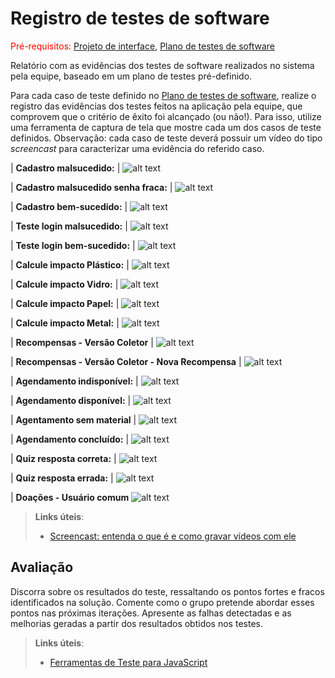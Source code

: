 # Registro de testes de software

<span style="color:red">Pré-requisitos: <a href="05-Projeto-interface.md"> Projeto de interface</a></span>, <a href="08-Plano-testes-software.md"> Plano de testes de software</a>

Relatório com as evidências dos testes de software realizados no sistema pela equipe, baseado em um plano de testes pré-definido.

Para cada caso de teste definido no <a href="08-Plano-testes-software.md"> Plano de testes de software</a>, realize o registro das evidências dos testes feitos na aplicação pela equipe, que comprovem que o critério de êxito foi alcançado (ou não!). Para isso, utilize uma ferramenta de captura de tela que mostre cada um dos casos de teste definidos. Observação: cada caso de teste deverá possuir um vídeo do tipo _screencast_ para caracterizar uma evidência do referido caso.

|  **Cadastro malsucedido:** |
 ![alt text](image-3.png)

| **Cadastro malsucedido senha fraca:** |
 ![alt text](image-4.png)

| **Cadastro bem-sucedido:** |
 ![alt text](image-5.png)

| **Teste login malsucedido:** |
 ![alt text](image-6.png)

| **Teste login bem-sucedido:** |
 ![alt text](image-7.png)

| **Calcule impacto Plástico:** |
 ![alt text](image-8.png)

| **Calcule impacto Vidro:** |
 ![alt text](image-9.png)

| **Calcule impacto Papel:** |
 ![alt text](image-10.png)
 
| **Calcule impacto Metal:** |
 ![alt text](image-11.png)

 | **Recompensas - Versão Coletor** |
 ![alt text](image-17.png)

 | **Recompensas - Versão Coletor - Nova Recompensa** |
 ![alt text](image-18.png)

| **Agendamento indisponível:** |
 ![alt text](image-12.png)

| **Agendamento disponível:** |
 ![alt text](image-13.png)

| **Agentamento sem material** |
![alt text](image-35.png)

| **Agendamento concluído:** |
 ![alt text](image-34.png)

| **Quiz resposta correta:** |
 ![alt text](image-15.png)

| **Quiz resposta errada:** |
 ![alt text](image-16.png)

| **Doações - Usuário comum**
![alt text](image-43.png)

> **Links úteis**:
> - [Screencast: entenda o que é e como gravar vídeos com ele](https://rockcontent.com/br/blog/screencast/) 

## Avaliação

Discorra sobre os resultados do teste, ressaltando os pontos fortes e fracos identificados na solução. Comente como o grupo pretende abordar esses pontos nas próximas iterações. Apresente as falhas detectadas e as melhorias geradas a partir dos resultados obtidos nos testes.

> **Links úteis**:
> - [Ferramentas de Teste para JavaScript](https://geekflare.com/javascript-unit-testing/)
